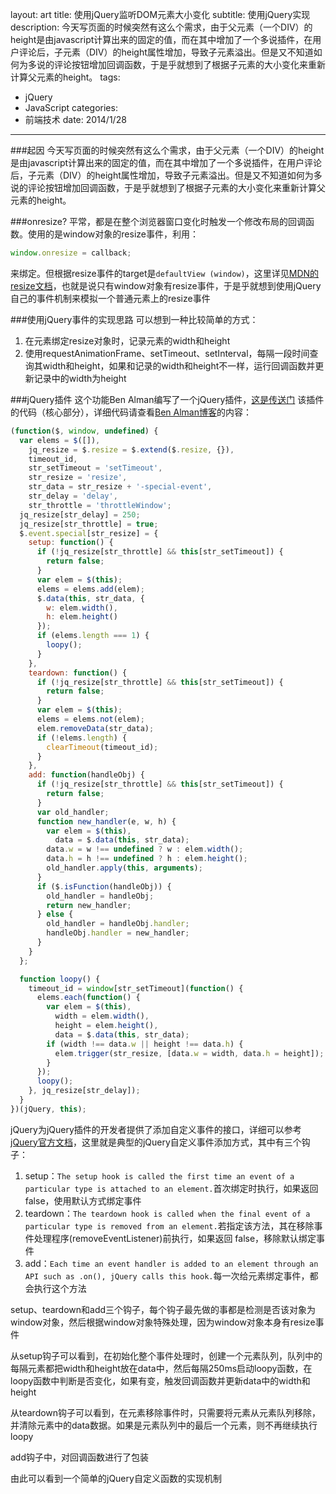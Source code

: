 layout: art
title: 使用jQuery监听DOM元素大小变化
subtitle: 使用jQuery实现
description: 今天写页面的时候突然有这么个需求，由于父元素（一个DIV）的height是由javascript计算出来的固定的值，而在其中增加了一个多说插件，在用户评论后，子元素（DIV）的height属性增加，导致子元素溢出。但是又不知道如何为多说的评论按钮增加回调函数，于是乎就想到了根据子元素的大小变化来重新计算父元素的height。
tags: 
- jQuery
- JavaScript
categories: 
- 前端技术
date: 2014/1/28
---

###起因
今天写页面的时候突然有这么个需求，由于父元素（一个DIV）的height是由javascript计算出来的固定的值，而在其中增加了一个多说插件，在用户评论后，子元素（DIV）的height属性增加，导致子元素溢出。但是又不知道如何为多说的评论按钮增加回调函数，于是乎就想到了根据子元素的大小变化来重新计算父元素的height。

###onresize?
平常，都是在整个浏览器窗口变化时触发一个修改布局的回调函数。使用的是window对象的resize事件，利用：
```javascript
window.onresize = callback;
```
来绑定。但根据resize事件的target是```defaultView (window)```，这里详见[MDN的resize文档](https://developer.mozilla.org/en-US/docs/Web/Reference/Events/resize)，也就是说只有window对象有resize事件，于是乎就想到使用jQuery自己的事件机制来模拟一个普通元素上的resize事件

###使用jQuery事件的实现思路
可以想到一种比较简单的方式：
1. 在元素绑定resize对象时，记录元素的width和height
2. 使用requestAnimationFrame、setTimeout、setInterval，每隔一段时间查询其width和height，如果和记录的width和height不一样，运行回调函数并更新记录中的width为height

###jQuery插件
这个功能Ben Alman编写了一个jQuery插件，[这是传送门](http://benalman.com/projects/jquery-resize-plugin/)
该插件的代码（核心部分），详细代码请查看[Ben Alman博客](https://raw.github.com/cowboy/jquery-resize/v1.1/jquery.ba-resize.js)的内容：

```javascript
(function($, window, undefined) {
  var elems = $([]),
    jq_resize = $.resize = $.extend($.resize, {}),
    timeout_id,
    str_setTimeout = 'setTimeout',
    str_resize = 'resize',
    str_data = str_resize + '-special-event',
    str_delay = 'delay',
    str_throttle = 'throttleWindow';
  jq_resize[str_delay] = 250;
  jq_resize[str_throttle] = true;
  $.event.special[str_resize] = {
    setup: function() {
      if (!jq_resize[str_throttle] && this[str_setTimeout]) {
        return false;
      }
      var elem = $(this);
      elems = elems.add(elem);
      $.data(this, str_data, {
        w: elem.width(),
        h: elem.height()
      });
      if (elems.length === 1) {
        loopy();
      }
    },
    teardown: function() {
      if (!jq_resize[str_throttle] && this[str_setTimeout]) {
        return false;
      }
      var elem = $(this);
      elems = elems.not(elem);
      elem.removeData(str_data);
      if (!elems.length) {
        clearTimeout(timeout_id);
      }
    },
    add: function(handleObj) {
      if (!jq_resize[str_throttle] && this[str_setTimeout]) {
        return false;
      }
      var old_handler;
      function new_handler(e, w, h) {
        var elem = $(this),
          data = $.data(this, str_data);
        data.w = w !== undefined ? w : elem.width();
        data.h = h !== undefined ? h : elem.height();
        old_handler.apply(this, arguments);
      }
      if ($.isFunction(handleObj)) {
        old_handler = handleObj;
        return new_handler;
      } else {
        old_handler = handleObj.handler;
        handleObj.handler = new_handler;
      }
    }
  };

  function loopy() {
    timeout_id = window[str_setTimeout](function() {
      elems.each(function() {
        var elem = $(this),
          width = elem.width(),
          height = elem.height(),
          data = $.data(this, str_data);
        if (width !== data.w || height !== data.h) {
          elem.trigger(str_resize, [data.w = width, data.h = height]);
        }
      });
      loopy();
    }, jq_resize[str_delay]);
  }
})(jQuery, this);
```
jQuery为jQuery插件的开发者提供了添加自定义事件的接口，详细可以参考[jQuery官方文档](http://learn.jquery.com/events/event-extensions/)，这里就是典型的jQuery自定义事件添加方式，其中有三个钩子：
1. setup：```The setup hook is called the first time an event of a particular type is attached to an element.```首次绑定时执行，如果返回 false，使用默认方式绑定事件
2. teardown：```The teardown hook is called when the final event of a particular type is removed from an element.```若指定该方法，其在移除事件处理程序(removeEventListener)前执行，如果返回 false，移除默认绑定事件
3. add：```Each time an event handler is added to an element through an API such as .on(), jQuery calls this hook.```每一次给元素绑定事件，都会执行这个方法

setup、teardown和add三个钩子，每个钩子最先做的事都是检测是否该对象为window对象，然后根据window对象特殊处理，因为window对象本身有resize事件

从setup钩子可以看到，在初始化整个事件处理时，创建一个元素队列，队列中的每隔元素都把width和height放在data中，然后每隔250ms启动loopy函数，在loopy函数中判断是否变化，如果有变，触发回调函数并更新data中的width和height

从teardown钩子可以看到，在元素移除事件时，只需要将元素从元素队列移除，并清除元素中的data数据。如果是元素队列中的最后一个元素，则不再继续执行loopy

add钩子中，对回调函数进行了包装

由此可以看到一个简单的jQuery自定义函数的实现机制

